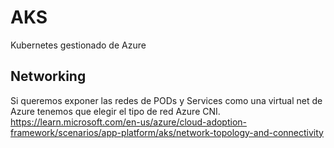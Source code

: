 # AKS
Kubernetes gestionado de Azure

## Networking
Si queremos exponer las redes de PODs y Services como una virtual net de Azure tenemos que elegir el tipo de red Azure CNI.
https://learn.microsoft.com/en-us/azure/cloud-adoption-framework/scenarios/app-platform/aks/network-topology-and-connectivity
